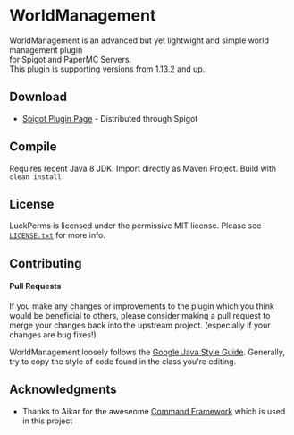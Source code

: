 # WorldManagement

WorldManagement is an advanced but yet lightwight and simple world management plugin <br>
for Spigot and PaperMC Servers. <br>
This plugin is supporting versions from 1.13.2 and up.

## Download

* [Spigot Plugin Page](https://www.spigotmc.org/resources/worldmanager.60540/) - Distributed through Spigot

## Compile

Requires recent Java 8 JDK. Import directly as Maven Project.
Build with <br>
`clean install`

## License
LuckPerms is licensed under the permissive MIT license. Please see [`LICENSE.txt`](https://gitlab.com/crysis992/worldmanagement/blob/master/LICENSE) for more info.

## Contributing
#### Pull Requests
If you make any changes or improvements to the plugin which you think would be beneficial to others, please consider making a pull request to merge your changes back into the upstream project. (especially if your changes are bug fixes!)

WorldManagement loosely follows the [Google Java Style Guide](https://google.github.io/styleguide/javaguide.html). Generally, try to copy the style of code found in the class you're editing. 

## Acknowledgments

* Thanks to Aikar for the aweseome [Command Framework](https://github.com/aikar/commands) which is used in this project
